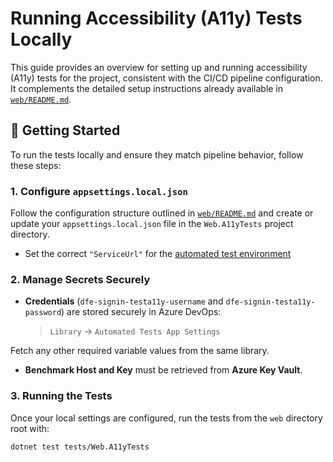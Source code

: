 ﻿# Running Accessibility (A11y) Tests Locally

This guide provides an overview for setting up and running accessibility (A11y) tests for the project, consistent with the CI/CD pipeline configuration.  
It complements the detailed setup instructions already available in [`web/README.md`](../../README.md#accessibility-tests).

## 🚀 Getting Started

To run the tests locally and ensure they match pipeline behavior, follow these steps:

### 1. Configure `appsettings.local.json`

Follow the configuration structure outlined in [`web/README.md`](../../README.md#accessibility-tests) and create or update your `appsettings.local.json` file in the `Web.A11yTests` project directory.

- Set the correct `"ServiceUrl"` for the [automated test environment](https://s198d02-education-benchmarking-fqhxhwdsdyh3cded.a02.azurefd.net)


### 2. Manage Secrets Securely

- **Credentials** (`dfe-signin-testa11y-username` and `dfe-signin-testa11y-password`) are stored securely in Azure DevOps:

  > `Library` → `Automated Tests App Settings`

Fetch any other required variable values from the same library.

- **Benchmark Host and Key** must be retrieved from **Azure Key Vault**.  

### 3. Running the Tests

Once your local settings are configured, run the tests from the `web` directory root with:

```bash
dotnet test tests/Web.A11yTests
